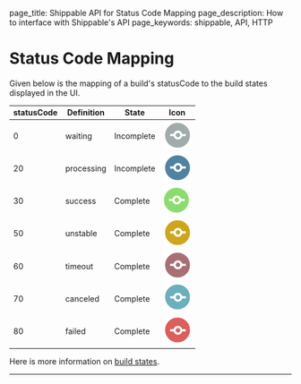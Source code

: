 page_title: Shippable API for Status Code Mapping
page_description: How to interface with Shippable's API
page_keywords: shippable, API, HTTP

# Status Code Mapping
Given below is the mapping of a build's statusCode to the build states displayed in the UI.

|statusCode      | Definition | State|   Icon  |
|---------------|--------------------|------------|---------|
|0|waiting | Incomplete | ![add_icon](../navigatingUI/images/builds/buildWaiting.png)|
|20|processing | Incomplete |![add_icon](../navigatingUI/images/builds/buildProcessing.png)|
|30|success |Complete |![add_icon](../navigatingUI/images/builds/buildSuccess.png)|
|50|unstable |Complete |![add_icon](../navigatingUI/images/builds/buildUnstable.png)|
|60|timeout |Complete |![add_icon](../navigatingUI/images/builds/buildTimeout.png)|
|70|canceled |Complete |![add_icon](../navigatingUI/images/builds/buildCancelled.png)|
|80|failed |Complete |![add_icon](../navigatingUI/images/builds/buildFailed.png)|


Here is more information on [build states](/navigatingUI/builds/overview/#build-status).

---
